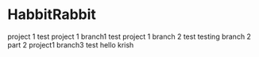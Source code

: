 # HabbitRabbit

project 1 test
project 1 branch1 test
project 1 branch 2 test
testing branch 2 part 2
project1 branch3 test
hello krish
